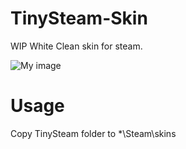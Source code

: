 # TinySteam-Skin
WIP White Clean skin for steam.

![My image](mindii.github.com/TinySteam-Skin/Img/TinySteam.png)

# Usage
Copy TinySteam folder to *\Steam\skins
